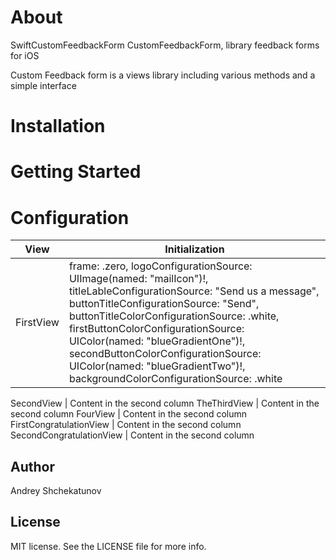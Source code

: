 # About

SwiftCustomFeedbackForm
CustomFeedbackForm,  library feedback forms for iOS

Custom Feedback form is a views library including various methods and a simple interface

# Installation

# Getting Started

# Configuration
View| Initialization
------------ | -------------
FirstView | 		frame: .zero, logoConfigurationSource: UIImage(named: "mailIcon")!, titleLableConfigurationSource: "Send us a message", buttonTitleConfigurationSource: "Send", buttonTitleColorConfigurationSource: .white, firstButtonColorConfigurationSource: UIColor(named: "blueGradientOne")!, secondButtonColorConfigurationSource: UIColor(named: "blueGradientTwo")!, backgroundColorConfigurationSource: .white
    
SecondView | Content in the second column
TheThirdView | Content in the second column
FourView | Content in the second column
FirstCongratulationView | Content in the second column
SecondCongratulationView | Content in the second column

## Author
Andrey Shchekatunov

## License
MIT license. See the LICENSE file for more info.
